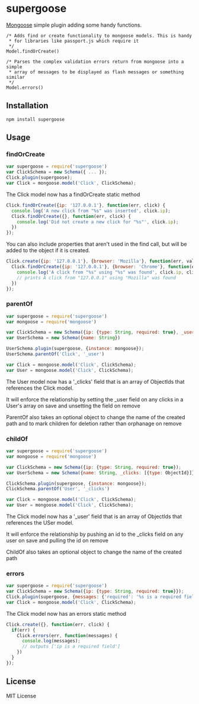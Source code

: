 supergoose
==================

[Mongoose](https://github.com/LearnBoost/mongoose) simple plugin adding some
handy functions.

```javasript
/* Adds find or create functionality to mongoose models. This is handy
 * for libraries like passport.js which require it
 */
Model.findOrCreate()

/* Parses the complex validation errors return from mongoose into a simple
 * array of messages to be displayed as flash messages or something similar
 */
Model.errors()
```

Installation
------------

`npm install supergoose`

Usage
-----

### findOrCreate

```javascript
var supergoose = require('supergoose')
var ClickSchema = new Schema({ ... });
Click.plugin(supergoose);
var Click = mongoose.model('Click', ClickSchema);
```

The Click model now has a findOrCreate static method

```javascript
Click.findOrCreate({ip: '127.0.0.1'}, function(err, click) {
  console.log('A new click from "%s" was inserted', click.ip);
  Click.findOrCreate({}, function(err, click) {
    console.log('Did not create a new click for "%s"', click.ip);
  })
});
```

You can also include properties that aren't used in the
find call, but will be added to the object if it is created.

```javascript
Click.create({ip: '127.0.0.1'}, {browser: 'Mozilla'}, function(err, val) {
  Click.findOrCreate({ip: '127.0.0.1'}, {browser: 'Chrome'}, function(err, click) {
    console.log('A click from "%s" using "%s" was found', click.ip, click.browser);
    // prints A click from "127.0.0.1" using "Mozilla" was found
  })
});
```
### parentOf
```javascript
var supergoose = require('supergoose')
var mongoose = require('mongoose')

var ClickSchema = new Schema({ip: {type: String, required: true}, _user: {type: ObjectId}});
var UserSchema = new Schema({name: String})

UserSchema.plugin(supergoose, {instance: mongoose});
UserSchema.parentOf('Click', '_user')

var Click = mongoose.model('Click', ClickSchema);
var User = mongoose.model('Click', ClickSchema);

```

The User model now has a '_clicks' field that is an array of ObjectIds that references the Click model.

It will enforce the relationship by setting the _user field on any clicks in a User's array on save and unsetting the field on remove

ParentOf also takes an optional object to change the name of the created path and to mark children for deletion rather than orphanage on remove

### childOf
```javascript
var supergoose = require('supergoose')
var mongoose = require('mongoose')

var ClickSchema = new Schema({ip: {type: String, required: true});
var UserSchema = new Schema({name: String, _clicks: [{type: ObjectId}]})

ClickSchema.plugin(supergoose, {instance: mongoose});
ClickSchema.parentOf('User', '_clicks')

var Click = mongoose.model('Click', ClickSchema);
var User = mongoose.model('Click', ClickSchema);

```

The Click model now has a '_user' field that is an array of ObjectIds that references the USer model.

It will enforce the relationship by pushing an id to the _clicks field on any user on save and pulling the id on remove

ChildOf also takes an optional object to change the name of the created path

### errors
```javascript
var supergoose = require('supergoose')
var ClickSchema = new Schema({ip: {type: String, required: true}});
Click.plugin(supergoose, {messages: {'required': '%s is a required field'}});
var Click = mongoose.model('Click', ClickSchema);
```

The Click model now has an errors static method

```javascript
Click.create({}, function(err, click) {
  if(err) {
    Click.errors(err, function(messages) {
      console.log(messages);
      // outputs ['ip is a required field']
    })
  }
});

```
License
-------

MIT License
